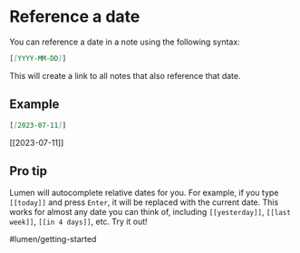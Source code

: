 # Reference a date

You can reference a date in a note using the following syntax:

```markdown
[[YYYY-MM-DD]]
```

This will create a link to all notes that also reference that date.

## Example

```markdown
[[2023-07-11]]
```

[[2023-07-11]]

## Pro tip

Lumen will autocomplete relative dates for you. For example, if you type `[[today]]` and press `Enter`, it will be replaced with the current date. This works for almost any date you can think of, including `[[yesterday]]`, `[[last week]]`, `[[in 4 days]]`, etc. Try it out!

#lumen/getting-started
